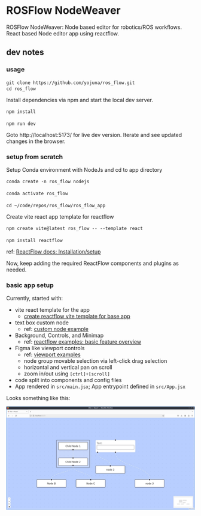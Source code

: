 # ROSFlow NodeWeaver

ROSFlow NodeWeaver: Node based editor for robotics/ROS workflows. React based Node editor app using reactflow.

## dev notes

### usage

```
git clone https://github.com/yojuna/ros_flow.git
cd ros_flow
```

Install dependencies via npm and start the local dev server. 
```
npm install

npm run dev
```
Goto http://localhost:5173/ for live dev version. 
Iterate and see updated changes in the browser.

### setup from scratch

Setup Conda environment with NodeJs and cd to app directory
```
conda create -n ros_flow nodejs

conda activate ros_flow

cd ~/code/repos/ros_flow/ros_flow_app
```

Create vite react app template for reactflow
```
npm create vite@latest ros_flow -- --template react

npm install reactflow
```
ref: [ReactFlow docs: Installation/setup](https://reactflow.dev/learn#installation)

Now, keep adding the required ReactFlow components and plugins as needed.


### basic app setup

Currently, started with:

- vite react template for the app
    -  [create reactflow vite template for base app](https://reactflow.dev/learn#installation)
- text box custom node
    - ref: [custom node example](https://reactflow.dev/learn/customization/custom-nodes)
- Background, Controls, and Minimap
    - ref: [reactflow examples: basic feature overview](https://reactflow.dev/examples)
- Figma like viewport controls
    - ref: [viewport examples](https://reactflow.dev/learn/concepts/the-viewport#figma-like-viewport-controls)
    - node group movable selection via left-click drag selection
    - horizontal and vertical pan on scroll
    - zoom in/out using `[ctrl]+[scroll]`
- code split into components and config files
- App rendered in `src/main.jsx`; App entrypoint defined in `src/App.jsx`

Looks something like this:

![reactflow basic app home screen](./public/images/basic_app.jpg)
